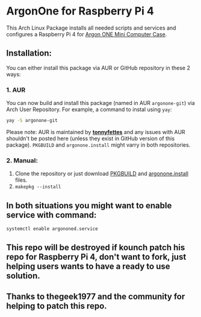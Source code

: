 # ArgonOne for Raspberry Pi 4

This Arch Linux Package installs all needed scripts and services and configures a Raspberry Pi 4 for [Argon ONE Mini Computer Case](https://www.argon40.com/argon1.html).

## Installation:
You can either install this package via AUR or GitHub repository in these 2 ways:
### 1. AUR
You can now build and install this package (named in AUR `argonone-git`) via Arch User Repository.
For example, a command to instal using `yay`:
```bash
yay -S argonone-git
```
Please note: AUR is maintained by **[tonnyfettes](https://aur.archlinux.org/account/tonyfettes)** and any issues with AUR shouldn't be posted here (unless they exist in GitHub version of this package). `PKGBUILD` and `argonone.install` might varry in both repositories.

### 2. Manual:
 1. Clone the repository or just download [PKGBUILD](https://raw.githubusercontent.com/Elrondo46/argonone/master/PKGBUILD) and [argonone.install](https://raw.githubusercontent.com/Elrondo46/argonone/master/argonone.install) files.
 2. ```makepkg --install```

## In both situations you might want to enable service with command:

```bash
systemctl enable argononed.service
```

## This repo will be destroyed if kounch patch his repo for Raspberry Pi 4, don't want to fork, just helping users wants to have a ready to use solution.

## Thanks to thegeek1977 and the community for helping to patch this repo.
